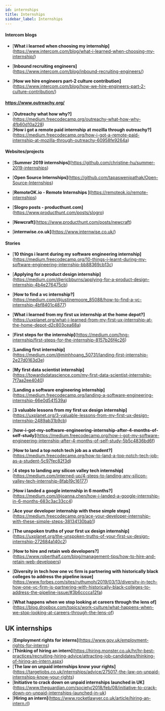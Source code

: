 ```yaml
---
id: internships
title: Internships
sidebar_label: Internships
---
```



#### Intercom blogs

- [**What i learned when choosing my internship]**(https://www.intercom.com/blog/what-i-learned-when-choosing-my-internship/)

- [**Inbound recruiting engineers]**(https://www.intercom.com/blog/inbound-recruiting-engineers/)

- [**How we hire engineers part-2 culture contribution]**(https://www.intercom.com/blog/how-we-hire-engineers-part-2-culture-contribution/)



#### https://www.outreachy.org/
- [**Outreachy what how why?]**(https://medium.freecodecamp.org/outreachy-what-how-why-4fb60d10a228)
- [**How i got a remote paid internship at mozilla through outreachy?]**(https://medium.freecodecamp.org/how-i-got-a-remote-paid-internship-at-mozilla-through-outreachy-60958fe9264a)



#### Websites/projects

- [**Summer 2019 internships]**(https://github.com/christine-hu/summer-2019-internships)
- [**Open Source Internships]**(https://github.com/tapaswenipathak/Open-Source-Internships)


- [**RemoteOK.io - Remote Internships ]**(https://remoteok.io/remote-internships)


- [**Slogro posts - producthunt.com]**(https://www.producthunt.com/posts/slogro)
- [**Newcraft]**(https://www.producthunt.com/posts/newcraft)


- [**internwise.co.uk]**(https://www.internwise.co.uk/)



#### Stories

- [**10 things i learnt during my software engineering internship]**(https://medium.freecodecamp.org/10-things-i-learnt-during-my-software-engineering-internship-bb88369cb13c)
- [**Applying for a product design internship]**(https://medium.com/@ericbburns/applying-for-a-product-design-internship-4b4e276475cb)
- [**How to find a vc internship?]**(https://medium.com/@justinemoore_85088/how-to-find-a-vc-internship-4bf8401c4877)
- [**What i learned from my first ux internship at the home depot?]**(https://uxplanet.org/what-i-learned-from-my-first-ux-internship-at-the-home-depot-d2c803cea68a)
- [**First steps for the internship]**(https://medium.com/hng-internship/first-steps-for-the-internship-8157b26f4c26)
- [**Landing first internship]**(https://medium.com/@minhhoang_50731/landing-first-internship-2e27d0163d3e)
- [**My first data scientist internship]**(https://towardsdatascience.com/my-first-data-scientist-internship-7f7aa2ee4040)

- [**Landing a software engineering internship]**(https://medium.freecodecamp.org/landing-a-software-engineering-internship-66e0d541539a)
- [**3 valuable lessons from my first ux design internship]**(https://uxplanet.org/3-valuable-lessons-from-my-first-ux-design-internship-2489ab31b9cb)
- [**how-i-got-my-software-engineering-internship-after-4-months-of-self-study]**(https://medium.freecodecamp.org/how-i-got-my-software-engineering-internship-after-4-months-of-self-study-5b5c4836bd6f)
- [**How to land a top notch tech job as a student?]**(https://medium.freecodecamp.org/how-to-land-a-top-notch-tech-job-as-a-student-5c97fec82f3d)
- [**4 steps to landing any silicon valley tech internship]**(https://medium.com/interned-up/4-steps-to-landing-any-silicon-valley-tech-internship-8fab19c16177)
- [**How i landed a google internship in 6 months?]**(https://medium.com/@joanna.chen/how-i-landed-a-google-internship-in-6-months-683c3ac33cc4)
- [**Ace your developer internship with these simple steps]**(https://medium.freecodecamp.org/ace-your-developer-internship-with-these-simple-steps-38134130bab1)
- [**The unspoken truths of your first ux design internship]**(https://uxplanet.org/the-unspoken-truths-of-your-first-ux-design-internship-272684a140c2)
- [**How to hire and retain web developers?]**(https://www.roberthalf.com/blog/management-tips/how-to-hire-and-retain-web-developers)





- [**Diversity in tech how one vc firm is partnering with historically black colleges to address the pipeline issue]**(https://www.forbes.com/sites/ruthumoh/2019/03/13/diversity-in-tech-how-one-vc-firm-is-partnering-with-historically-black-colleges-to-address-the-pipeline-issue/#3b6cccca12fa)



- [**What happens when we stop looking at careers through the lens of]**(https://blog.dropbox.com/topics/work-culture/what-happens-when-we-stop-looking-at-careers-through-the-lens-of)



## UK internships

- [**Employment rights for interns]**(https://www.gov.uk/employment-rights-for-interns)
- [**Thinking of hiring an intern]**(https://hiring.monster.co.uk/hr/hr-best-practices/recruiting-hiring-advice/attracting-job-candidates/thinking-of-hiring-an-intern.aspx)
- [**The law on unpaid internships know your rights]**(https://targetjobs.co.uk/internships/advice/275017-the-law-on-unpaid-internships-know-your-rights)
- [**Initiative to crack down on unpaid internships launched in UK]**(https://www.theguardian.com/society/2018/feb/08/initiative-to-crack-down-on-unpaid-internships-launched-in-uk)
- [**Hiring an intern]**(https://www.rocketlawyer.co.uk/article/hiring-an-intern.rl)


<!--
More you can google yourself https://www.google.com/search?q=hiring+interns+uk&oq=hiring+interns&aqs=chrome.3.69i57j0l5.10319j0j1&sourceid=chrome&ie=UTF-8 -->
